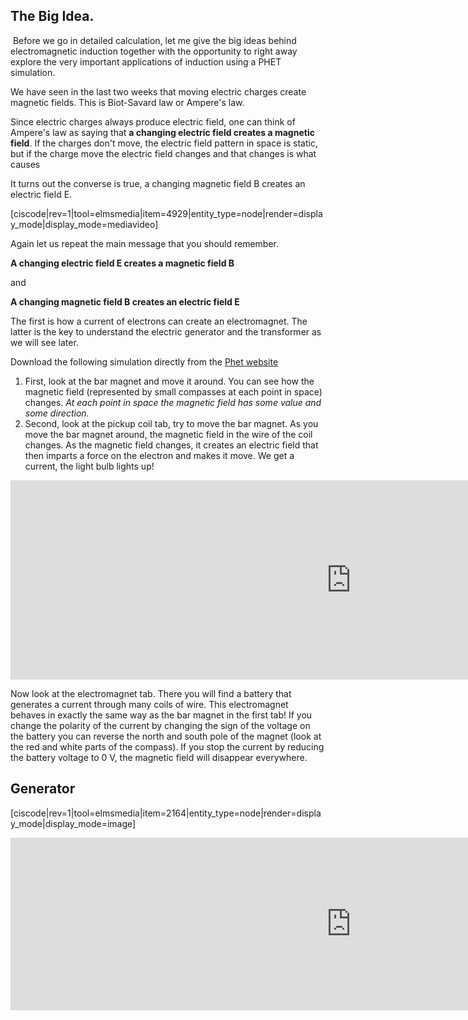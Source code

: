 ## The Big Idea. 

<lrndesign-sidenote label="Instructor Note" icon="bookmark" bg-color="#c2e5f2">
 Before we go in detailed calculation, let me give the big ideas behind electromagnetic induction together with the opportunity to right away explore the very important applications of induction using a PHET simulation. 
</lrndesign-sidenote>

We have seen in the last two weeks that moving electric charges create magnetic fields. This is Biot-Savard law or Ampere's law. 

Since electric charges always produce electric field, one can think of Ampere's law as saying that **a changing electric field creates a magnetic field**. If the charges don't move, the electric field pattern in space is static, but if the charge move the electric field changes and that changes is what causes

It turns out the converse is true, a changing magnetic field B creates an electric field E. 

[ciscode|rev=1|tool=elmsmedia|item=4929|entity_type=node|render=display_mode|display_mode=mediavideo]

Again let us repeat the main message that you should remember.

**A changing electric field E creates a magnetic field B**

and

**A changing magnetic field B creates an electric field E**

The first is how a current of electrons can create an electromagnet. The latter is the key to understand the electric generator and the transformer as we will see later. 

Download the following simulation directly from the <a href="https://phet.colorado.edu/en/simulation/faraday" target="_blank">Phet website</a>

1. First, look at the bar magnet and move it around. You can see how the magnetic field (represented by small compasses at each point in space) changes. _At each point in space the magnetic field has some value and some direction._
2. Second, look at the pickup coil tab, try to move the bar magnet. As you move the bar magnet around, the magnetic field in the wire of the coil changes. As the magnetic field changes, it creates an electric field that then imparts a force on the electron and makes it move. We get a current, the light bulb lights up!

<iframe src="https://h5p.org/h5p/embed/85347" width="1090" height="319" frameborder="0" allowfullscreen="allowfullscreen"></iframe><script src="https://h5p.org/sites/all/modules/h5p/library/js/h5p-resizer.js" charset="UTF-8"></script>

Now look at the electromagnet tab. There you will find a battery that generates a current through many coils of wire. This electromagnet behaves in exactly the same way as the bar magnet in the first tab! If you change the polarity of the current by changing the sign of the voltage on the battery you can reverse the north and south pole of the magnet (look at the red and white parts of the compass). If you stop the current by reducing the battery voltage to 0 V, the magnetic field will disappear everywhere.

## Generator

[ciscode|rev=1|tool=elmsmedia|item=2164|entity_type=node|render=display_mode|display_mode=image]

<iframe src="https://h5p.org/h5p/embed/85349" width="1090" height="276" frameborder="0" allowfullscreen="allowfullscreen"></iframe><script src="https://h5p.org/sites/all/modules/h5p/library/js/h5p-resizer.js" charset="UTF-8"></script>